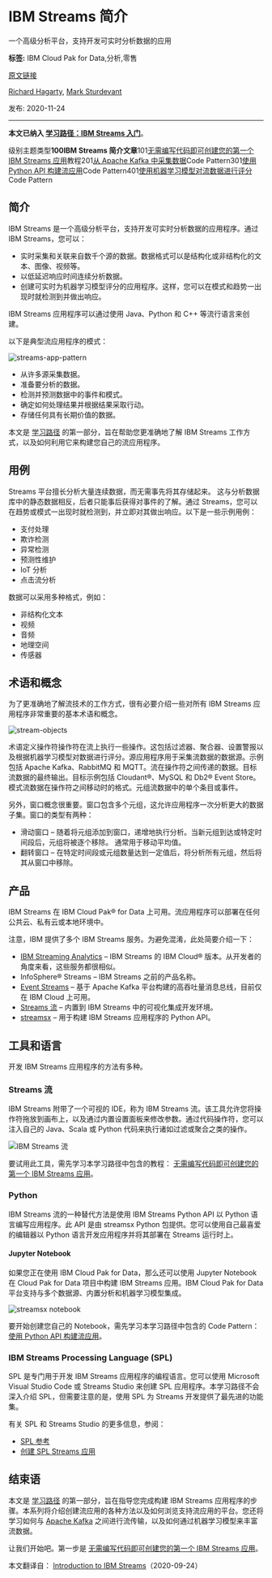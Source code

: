# IBM Streams 简介
一个高级分析平台，支持开发可实时分析数据的应用

**标签:** IBM Cloud Pak for Data,分析,零售

[原文链接](https://developer.ibm.com/zh/articles/introduction-ibm-streams/)

[Richard Hagarty](https://developer.ibm.com/zh/profiles/rich.hagarty), [Mark Sturdevant](https://developer.ibm.com/zh/profiles/mark.sturdevant)

发布: 2020-11-24

* * *

**本文已纳入 [学习路径：IBM Streams 入门](https://developer.ibm.com/zh/series/getting-started-with-ibm-streams-learning-path)**。

级别主题类型**100****IBM Streams 简介****文章**101[无需编写代码即可创建您的第一个 IBM Streams 应用](http://developer.ibm.com/zh/tutorials/create-your-first-ibm-streams-app-without-writing-code)教程201[从 Apache Kafka 中采集数据](https://developer.ibm.com/zh/patterns/add-event-streams-and-a-db-in-python-to-clickstream)Code Pattern301[使用 Python API 构建流应用](https://developer.ibm.com/zh/patterns/build-a-streaming-app-using-ibm-streams-python-api)Code Pattern401[使用机器学习模型对流数据进行评分](https://developer.ibm.com/zh/patterns/score-streaming-data-with-a-machine-learning-model)Code Pattern

## 简介

IBM Streams 是一个高级分析平台，支持开发可实时分析数据的应用程序。通过 IBM Streams，您可以：

- 实时采集和关联来自数千个源的数据。数据格式可以是结构化或非结构化的文本、图像、视频等。
- 以低延迟响应时间连续分析数据。
- 创建可实时为机器学习模型评分的应用程序。这样，您可以在模式和趋势一出现时就检测到并做出响应。

IBM Streams 应用程序可以通过使用 Java、Python 和 C++ 等流行语言来创建。

以下是典型流应用程序的模式：

![streams-app-pattern](../ibm_articles_img/introduction-ibm-streams_images_streams-app-pattern.png)

- 从许多源采集数据。
- 准备要分析的数据。
- 检测并预测数据中的事件和模式。
- 确定如何处理结果并根据结果采取行动。
- 存储任何具有长期价值的数据。

本文是 [学习路径](https://developer.ibm.com/zh/series/getting-started-with-ibm-streams-learning-path) 的第一部分，旨在帮助您更准确地了解 IBM Streams 工作方式，以及如何利用它来构建您自己的流应用程序。

## 用例

Streams 平台擅长分析大量连续数据，而无需事先将其存储起来。 这与分析数据库中的静态数据相反，后者只能事后获得对事件的了解。通过 Streams，您可以在趋势或模式一出现时就检测到，并立即对其做出响应。以下是一些示例用例：

- 支付处理
- 欺诈检测
- 异常检测
- 预测性维护
- IoT 分析
- 点击流分析

数据可以采用多种格式，例如：

- 非结构化文本
- 视频
- 音频
- 地理空间
- 传感器

## 术语和概念

为了更准确地了解流技术的工作方式，很有必要介绍一些对所有 IBM Streams 应用程序非常重要的基本术语和概念。

![stream-objects](../ibm_articles_img/introduction-ibm-streams_images_stream-objects.png)

术语定义操作符操作符在流上执行一些操作。这包括过滤器、聚合器、设置警报以及根据机器学习模型对数据进行评分。源应用程序用于采集流数据的数据源。示例包括 Apache Kafka、RabbitMQ 和 MQTT。流在操作符之间传递的数据。目标流数据的最终输出。目标示例包括 Cloudant®、MySQL 和 Db2® Event Store。 模式流数据在操作符之间移动时的格式。元组流数据中的单个条目或事件。

另外，窗口概念很重要。窗口包含多个元组，这允许应用程序一次分析更大的数据子集。窗口的类型有两种：

- 滑动窗口 – 随着将元组添加到窗口，递增地执行分析。当新元组到达或特定时间段后，元组将被逐个移除。 通常用于移动平均值。
- 翻转窗口 – 在特定时间段或元组数量达到一定值后，将分析所有元组，然后将其从窗口中移除。

## 产品

IBM Streams 在 IBM Cloud Pak® for Data 上可用。流应用程序可以部署在任何公共云、私有云或本地环境中。

注意，IBM 提供了多个 IBM Streams 服务。为避免混淆，此处简要介绍一下：

- [IBM Streaming Analytics](https://cloud.ibm.com/catalog/services/streaming-analytics?cm_sp=ibmdev-_-developer-articles-_-cloudreg) – IBM Streams 的 IBM Cloud® 版本。从开发者的角度来看，这些服务都很相似。
- InfoSphere® Streams – IBM Streams 之前的产品名称。
- [Event Streams](https://cloud.ibm.com/catalog/services/event-streams?cm_sp=ibmdev-_-developer-articles-_-cloudreg) – 基于 Apache Kafka 平台构建的高吞吐量消息总线，目前仅在 IBM Cloud 上可用。
- [Streams 流](https://developer.ibm.com/streamsdev/docs/category/streams-flows/) – 内置到 IBM Streams 中的可视化集成开发环境。
- [streamsx](https://pypi.org/project/streamsx/) – 用于构建 IBM Streams 应用程序的 Python API。

## 工具和语言

开发 IBM Streams 应用程序的方法有多种。

### Streams 流

IBM Streams 附带了一个可视的 IDE，称为 IBM Streams 流。该工具允许您将操作符拖放到画布上，以及通过内置设置面板来修改参数。通过代码操作符，您可以注入自己的 Java、Scala 或 Python 代码来执行诸如过滤或聚合之类的操作。

![IBM Streams 流](../ibm_articles_img/introduction-ibm-streams_images_streams-flows.png)

要试用此工具，需先学习本学习路径中包含的教程： [无需编写代码即可创建您的第一个 IBM Streams 应用](http://developer.ibm.com/zh/tutorials/create-your-first-ibm-streams-app-without-writing-code)。

### Python

IBM Streams 流的一种替代方法是使用 IBM Streams Python API 以 Python 语言编写应用程序。此 API 是由 streamsx Python 包提供。您可以使用自己最喜爱的编辑器以 Python 语言开发应用程序并将其部署在 Streams 运行时上。

#### Jupyter Notebook

如果您正在使用 IBM Cloud Pak for Data，那么还可以使用 Jupyter Notebook 在 Cloud Pak for Data 项目中构建 IBM Streams 应用。IBM Cloud Pak for Data 平台支持与多个数据源、内置分析和机器学习模型集成。

![streamsx notebook](../ibm_articles_img/introduction-ibm-streams_images_streamsx-notebook.png)

要开始创建您自己的 Notebook，需先学习本学习路径中包含的 Code Pattern： [使用 Python API 构建流应用](https://developer.ibm.com/zh/patterns/build-a-streaming-app-using-ibm-streams-python-api)。

### IBM Streams Processing Language (SPL)

SPL 是专门用于开发 IBM Streams 应用程序的编程语言。您可以使用 Microsoft Visual Studio Code 或 Streams Studio 来创建 SPL 应用程序。本学习路径不会深入介绍 SPL，但需要注意的是，使用 SPL 为 Streams 开发提供了最先进的功能集。

有关 SPL 和 Streams Studio 的更多信息，参阅：

- [SPL 参考](https://www.ibm.com/support/knowledgecenter/en/SSCRJU_5.3/com.ibm.streams.splangref.doc/doc/spl-container.html)
- [创建 SPL Streams 应用](https://github.com/IBMStreams/streamsx.documentation/blob/gh-pages/docs/spl/quick-start/qs-0.markdown)

## 结束语

本文是 [学习路径](https://developer.ibm.com/zh/series/getting-started-with-ibm-streams-learning-path) 的第一部分，旨在指导您完成构建 IBM Streams 应用程序的步骤。本系列将介绍创建流应用的各种方法以及如何浏览支持流应用的平台。您还将学习如何与 [Apache Kafka](https://kafka.apache.org) 之间进行流传输，以及如何通过机器学习模型来丰富流数据。

让我们开始吧。第一步是 [无需编写代码即可创建您的第一个 IBM Streams 应用](http://developer.ibm.com/zh/tutorials/create-your-first-ibm-streams-app-without-writing-code)。

本文翻译自： [Introduction to IBM Streams](https://developer.ibm.com/articles/introduction-ibm-streams/)（2020-09-24）